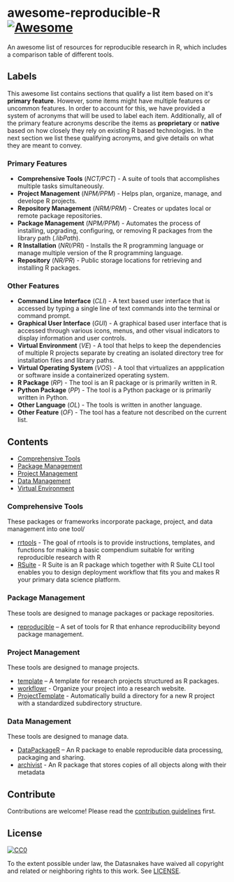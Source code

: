 # awesome-reproducible-R [![Awesome][awesome-badge]](https://github.com/sindresorhus/awesome)

An awesome list of resources for reproducible research in R, which includes a comparison table of different tools.

## Labels

This awesome list contains sections that qualify a list item based on it's __primary feature__.  However, some items might have multiple features or uncommon features.  In order to account for this, we have provided a system of acronyms that will be used to label each item.  Additionally, all of the primary feature acronyms describe the items as __proprietary__ or __native__ based on how closely they rely on existing R based technologies.  In the next section we list these qualifying acronyms, and give details on what they are meant to convey.

### Primary Features

* __Comprehensive Tools__ (_NCT/PCT_) - A suite of tools that accomplishes multiple tasks simultaneously.
* __Project Management__ (_NPM/PPM_) - Helps plan, organize, manage, and develope R projects.
* __Repository Management__ (_NRM/PRM_) - Creates or updates local or remote package repositories.
* __Package Management__ (_NPM/PPM_) - Automates the process of installing, upgrading, configuring, or removing R packages from the library path (_.libPath_).
* __R Installation__ (_NRI/PRI_) - Installs the R programming language or manage multiple version of the R programming language.
* __Repository__ (_NR/PR_) - Public storage locations for retrieving and installing R packages.


### Other Features

* __Command Line Interface__ (_CLI_) - A text based user interface that is accessed by typing a single line of text commands into the terminal or command prompt.
* __Graphical User Interface__ (_GUI_) - A graphical based user interface that is accessed through various icons, menus, and other visual indicators to display information and user controls.
* __Virtual Environment__ (_VE_) - A tool that helps to keep the dependencies of multiple R projects separate by creating an isolated directory tree for installation files and library paths.
* __Virtual Operating System__ (_VOS_) - A tool that virtualizes an appplication or software inside a containerized operating system.
* __R Package__ (_RP_) - The tool is an R package or is primarily written in R.
* __Python Package__ (_PP_) - The tool is a Python package or is primarily written in Python.
* __Other Language__ (_OL_) - The tools is written in another language.
* __Other Feature__ (_OF_) - The tool has a feature not described on the current list.

## Contents

- [Comprehensive Tools](#comprehensive-tools)
- [Package Management](#package-management)
- [Project Management](#project-management)
- [Data Management](#data-management)
- [Virtual Environment](#virtual-environment)

### Comprehensive Tools

These packages or frameworks incorporate package, project, and data management into one tool/

- [rrtools](https://github.com/benmarwick/rrtools) - The goal of rrtools is to provide instructions, templates, and functions for making a basic compendium suitable for writing reproducible research with R
- [RSuite](https://rsuite.io) - R Suite is an R package which together with R Suite CLI tool enables you to design deployment workflow that fits you and makes R your primary data science platform.

### Package Management

These tools are designed to manage packages or package repositories.

- [reproducible](https://github.com/PredictiveEcology/reproducible) – A set of tools for R that enhance reproducibility beyond package management.

### Project Management

These tools are designed to manage projects.

- [template](https://github.com/Pakillo/template) – A template for research projects structured as R packages.
- [workflowr](https://github.com/jdblischak/workflowr) -  Organize your project into a research website.
- [ProjectTemplate](https://github.com/KentonWhite/ProjectTemplate) - Automatically build a directory for a new R project with a standardized subdirectory structure.

### Data Management

These tools are designed to manage data.

- [DataPackageR](https://github.com/ropensci/DataPackageR) – An R package to enable reproducible data processing, packaging and sharing.
- [archivist](https://github.com/pbiecek/archivist) - An R package that stores copies of all objects along with their metadata

## Contribute

Contributions are welcome! Please read the [contribution guidelines](CONTRIBUTING.md) first.

## License

[![CC0](http://mirrors.creativecommons.org/presskit/buttons/88x31/svg/cc-zero.svg)](https://creativecommons.org/publicdomain/zero/1.0/)

To the extent possible under law, the Datasnakes have waived all copyright
and related or neighboring rights to this work. See [LICENSE](LICENSE).

[awesome-badge]: https://cdn.rawgit.com/sindresorhus/awesome/d7305f38d29fed78fa85652e3a63e154dd8e8829/media/badge.svg
